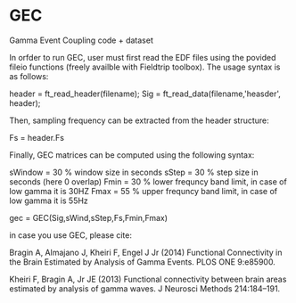# GEC
Gamma Event Coupling code + dataset

In orfder to run GEC, user must first read the EDF files using the povided fileio functions (freely availble with Fieldtrip toolbox). The usage syntax is as follows:

header = ft_read_header(filename);
Sig = ft_read_data(filename,'heasder', header);

Then, sampling frequency can be extracted from the header structure:

Fs = header.Fs

Finally, GEC matrices can be computed using the following syntax:

sWindow = 30 % window size in seconds
sStep = 30 % step size in seconds (here 0 overlap)
Fmin = 30 % lower frequncy band limit, in case of low gamma it is 30HZ
Fmax = 55 % upper frequncy band limit, in case of low gamma it is 55Hz

gec = GEC(Sig,sWind,sStep,Fs,Fmin,Fmax)

in case you use GEC, please cite:

Bragin A, Almajano J, Kheiri F, Engel J Jr (2014) Functional Connectivity in the Brain Estimated by Analysis of Gamma Events. PLOS ONE 9:e85900.

Kheiri F, Bragin A, Jr JE (2013) Functional connectivity between brain areas estimated by analysis of gamma waves. J Neurosci Methods 214:184–191.
